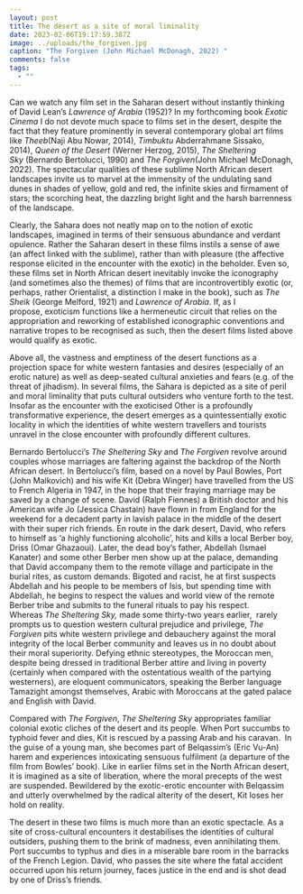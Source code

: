 ```yaml
---
layout: post
title: The desert as a site of moral liminality
date: 2023-02-06T19:17:59.387Z
image: ../uploads/the_forgiven.jpg
caption: "The Forgiven (John Michael McDonagh, 2022) "
comments: false
tags:
  - ""
---
```

Can we watch any film set in the Saharan desert without instantly thinking of David Lean’s *Lawrence of Arabia* (1952)? In my forthcoming book *Exotic Cinema* I do not devote much space to films set in the desert, despite the fact that they feature prominently in several contemporary global art films like *Theeb*(Naji Abu Nowar, 2014), *Timbuktu* Abderrahmane Sissako, 2014), *Queen of the Desert* (Werner Herzog, 2015), *The Sheltering Sky* (Bernardo Bertolucci, 1990) and *The Forgiven*(John Michael McDonagh, 2022). The spectacular qualities of these sublime North African desert landscapes invite us to marvel at the immensity of the undulating sand dunes in shades of yellow, gold and red, the infinite skies and firmament of stars; the scorching heat, the dazzling bright light and the harsh barrenness of the landscape. 

Clearly, the Sahara does not neatly map on to the notion of exotic landscapes, imagined in terms of their sensuous abundance and verdant opulence. Rather the Saharan desert in these films instils a sense of awe (an affect linked with the sublime), rather than with pleasure (the affective response elicited in the encounter with the exotic) in the beholder. Even so, these films set in North African desert inevitably invoke the iconography (and sometimes also the themes) of films that are incontrovertibly exotic (or, perhaps, rather Orientalist, a distinction I make in the book), such as *The Sheik* (George Melford, 1921) and *Lawrence of Arabia*. If, as I propose, exoticism functions like a hermeneutic circuit that relies on the appropriation and reworking of established iconographic conventions and narrative tropes to be recognised as such, then the desert films listed above would qualify as exotic. 

Above all, the vastness and emptiness of the desert functions as a projection space for white western fantasies and desires (especially of an erotic nature) as well as deep-seated cultural anxieties and fears (e.g. of the threat of jihadism). In several films, the Sahara is depicted as a site of peril and moral liminality that puts cultural outsiders who venture forth to the test. Insofar as the encounter with the exoticised Other is a profoundly transformative experience, the desert emerges as a quintessentially exotic locality in which the identities of white western travellers and tourists unravel in the close encounter with profoundly different cultures. 

Bernardo Bertolucci’s *The Sheltering Sky* and *The Forgiven* revolve around couples whose marriages are faltering against the backdrop of the North African desert. In Bertolucci’s film, based on a novel by Paul Bowles, Port (John Malkovich) and his wife Kit (Debra Winger) have travelled from the US to French Algeria in 1947, in the hope that their fraying marriage may be saved by a change of scene. David (Ralph Fiennes) a British doctor and his American wife Jo (Jessica Chastain) have flown in from England for the weekend for a decadent party in lavish palace in the middle of the desert with their super rich friends. En route in the dark desert, David, who refers to himself as ‘a highly functioning alcoholic’, hits and kills a local Berber boy, Driss (Omar Ghazaoui). Later, the dead boy’s father, Abdellah (Ismael Kanater) and some other Berber men show up at the palace, demanding that David accompany them to the remote village and participate in the burial rites, as custom demands. Bigoted and racist, he at first suspects Abdellah and his people to be members of Isis, but spending time with Abdellah, he begins to respect the values and world view of the remote Berber tribe and submits to the funeral rituals to pay his respect. Whereas *The Sheltering Sky,* made some thirty-two years earlier,  rarely prompts us to question western cultural prejudice and privilege, *The Forgiven* pits white western privilege and debauchery against the moral integrity of the local Berber community and leaves us in no doubt about their moral superiority. Defying ethnic stereotypes, the Moroccan men, despite being dressed in traditional Berber attire and living in poverty (certainly when compared with the ostentatious wealth of the partying westerners), are eloquent communicators, speaking the Berber language Tamazight amongst themselves, Arabic with Moroccans at the gated palace and English with David. 

Compared with *The Forgiven*, *The Sheltering Sky* appropriates familiar colonial exotic cliches of the desert and its people. When Port succumbs to typhoid fever and dies, Kit is rescued by a passing Arab and his caravan.  In the guise of a young man, she becomes part of Belqassim’s (Eric Vu-An) harem and experiences intoxicating sensuous fulfilment (a departure of the film from Bowles’ book). Like in earlier films set in the North African desert, it is imagined as a site of liberation, where the moral precepts of the west are suspended. Bewildered by the exotic-erotic encounter with Belqassim and utterly overwhelmed by the radical alterity of the desert, Kit loses her hold on reality. 

The desert in these two films is much more than an exotic spectacle. As a site of cross-cultural encounters it destabilises the identities of cultural outsiders, pushing them to the brink of madness, even annihilating them. Port succumbs to typhus and dies in a miserable bare room in the barracks of the French Legion. David, who passes the site where the fatal accident occurred upon his return journey, faces justice in the end and is shot dead by one of Driss’s friends.
